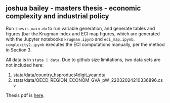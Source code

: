 ## joshua bailey - masters thesis - economic complexity and industrial policy

Run `thesis_main.do` to run variable generation, and generate tables and figures (bar the Krugman index and ECI map figures, which are generated with the Jupyter notebooks `krugman.ipynb` and `eci_map.ipynb`.  `complexity2.ipynb` executes the ECI computations manually, per the method in Section 3. 

All data is in `stata | data`. Due to github size limitations, two data sets are not included here:
  1. stata/data/country_hsproduct4digit_year.dta
  2. stata/data/OECD_REGION_ECONOM_GVA_pW_22032024210336896.csv

Thesis pdf is [here](https://github.com/joshua-bailey/baileyj_thesis/blob/9c799ea08902936a9d836a677b4a81ffbbe21fe7/baileyj_masters_thesis.pdf).
